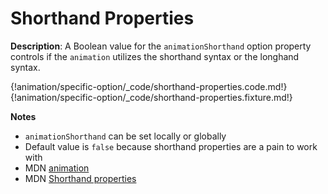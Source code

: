 # Shorthand Properties

__Description__: A Boolean value for the `animationShorthand` option property controls if the `animation` utilizes the shorthand syntax or the longhand syntax.

{!animation/specific-option/_code/shorthand-properties.code.md!}
{!animation/specific-option/_code/shorthand-properties.fixture.md!}

__Notes__

+ `animationShorthand` can be set locally or globally
+ Default value is `false` because shorthand properties are a pain to work with
+ <span class="mdn-tag">MDN</span> [animation](https://developer.mozilla.org/en-US/docs/Web/CSS/animation)
+ <span class="mdn-tag">MDN</span> [Shorthand properties](https://developer.mozilla.org/en-US/docs/Web/CSS/Shorthand_properties)


<div class="cf"></div>
<div class="end"></div>

